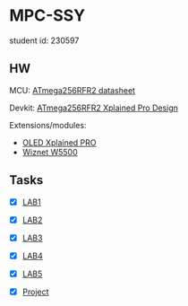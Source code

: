 # MPC-SSY
student id: 230597

## HW
MCU: [ATmega256RFR2 datasheet](/docs/Atmel-8393-MCU_Wireless-ATmega256RFR2-ATmega128RFR2-ATmega64RFR2_Datasheet.pdf)

Devkit: [ATmega256RFR2 Xplained Pro Design](/docs/ATMEGA256RFR2_Xplained_Pro_design_documentation_release_rev3.PDF)

Extensions/modules: 
- [OLED Xplained PRO](docs/OLED_Xplained_PRO_design_documentation_release_rev3.PDF)
- [Wiznet W5500](docs/W5500_datasheet_v1.0.2_1.pdf)

## Tasks
- [x] [LAB1](./Laboratories/LAB1/)
- [x] [LAB2](./Laboratories/LAB2/)
- [x] [LAB3](./Laboratories/LAB3/)
- [x] [LAB4](./Laboratories/LAB4/)
- [x] [LAB5](./Laboratories/LAB5/)
- [x] [Project](./Laboratories/SSY_projekt_230597/)



